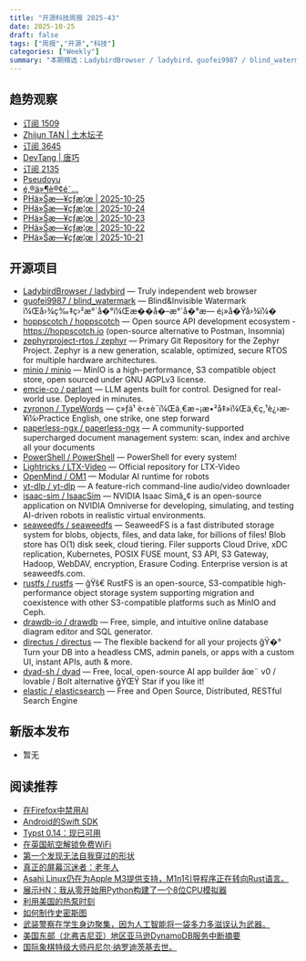```yaml
---
title: "开源科技周报 2025-43"
date: 2025-10-25
draft: false
tags: ["周报","开源","科技"]
categories: ["Weekly"]
summary: "本期精选：LadybirdBrowser / ladybird、guofei9987 / blind_watermark、hoppscotch / hoppscotch、zephyrproject-rtos / zephyr、minio / minio"
---
```


## 趋势观察
- [订阅 1509](https://morerss.com/%E6%BD%AE%E6%B5%81%E5%91%A8%E5%88%8A)
- [Zhijun TAN | 土木坛子](https://tumutanzi.com/)
- [订阅 3645](https://morerss.com/Zhijun%20TAN%20%7C%20%E5%9C%9F%E6%9C%A8%E5%9D%9B%E5%AD%90%20)
- [DevTang | 唐巧](https://blog.devtang.com/)
- [订阅 2135](https://morerss.com/DevTang%20%7C%20%E5%94%90%E5%B7%A7)
- [Pseudoyu](https://www.pseudoyu.com)
- [é‚®ä»¶è®¢é˜…](https://decohack.zhubai.love/)
- [PHä»Šæ—¥çƒ­æ¦œ | 2025-10-25](https://decohack.com/producthunt-daily-2025-10-25/)
- [PHä»Šæ—¥çƒ­æ¦œ | 2025-10-24](https://decohack.com/producthunt-daily-2025-10-24/)
- [PHä»Šæ—¥çƒ­æ¦œ | 2025-10-23](https://decohack.com/producthunt-daily-2025-10-23/)
- [PHä»Šæ—¥çƒ­æ¦œ | 2025-10-22](https://decohack.com/producthunt-daily-2025-10-22/)
- [PHä»Šæ—¥çƒ­æ¦œ | 2025-10-21](https://decohack.com/producthunt-daily-2025-10-21/)

## 开源项目
- [LadybirdBrowser / ladybird](https://github.com/LadybirdBrowser/ladybird) — Truly independent web browser
- [guofei9987 / blind_watermark](https://github.com/guofei9987/blind_watermark) — Blind&Invisible Watermark ï¼Œå›¾ç‰‡ç›²æ°´å�°ï¼Œæ��å�–æ°´å�°æ— é¡»å�Ÿå›¾ï¼�
- [hoppscotch / hoppscotch](https://github.com/hoppscotch/hoppscotch) — Open source API development ecosystem - https://hoppscotch.io (open-source alternative to Postman, Insomnia)
- [zephyrproject-rtos / zephyr](https://github.com/zephyrproject-rtos/zephyr) — Primary Git Repository for the Zephyr Project. Zephyr is a new generation, scalable, optimized, secure RTOS for multiple hardware architectures.
- [minio / minio](https://github.com/minio/minio) — MinIO is a high-performance, S3 compatible object store, open sourced under GNU AGPLv3 license.
- [emcie-co / parlant](https://github.com/emcie-co/parlant) — LLM agents built for control. Designed for real-world use. Deployed in minutes.
- [zyronon / TypeWords](https://github.com/zyronon/TypeWords) — ç»ƒä¹ è‹±è¯­ï¼Œä¸€æ¬¡æ•²å‡»ï¼Œä¸€ç‚¹è¿›æ­¥ï¼›Practice English, one strike, one step forward
- [paperless-ngx / paperless-ngx](https://github.com/paperless-ngx/paperless-ngx) — A community-supported supercharged document management system: scan, index and archive all your documents
- [PowerShell / PowerShell](https://github.com/PowerShell/PowerShell) — PowerShell for every system!
- [Lightricks / LTX-Video](https://github.com/Lightricks/LTX-Video) — Official repository for LTX-Video
- [OpenMind / OM1](https://github.com/OpenMind/OM1) — Modular AI runtime for robots
- [yt-dlp / yt-dlp](https://github.com/yt-dlp/yt-dlp) — A feature-rich command-line audio/video downloader
- [isaac-sim / IsaacSim](https://github.com/isaac-sim/IsaacSim) — NVIDIA Isaac Simâ„¢ is an open-source application on NVIDIA Omniverse for developing, simulating, and testing AI-driven robots in realistic virtual environments.
- [seaweedfs / seaweedfs](https://github.com/seaweedfs/seaweedfs) — SeaweedFS is a fast distributed storage system for blobs, objects, files, and data lake, for billions of files! Blob store has O(1) disk seek, cloud tiering. Filer supports Cloud Drive, xDC replication, Kubernetes, POSIX FUSE mount, S3 API, S3 Gateway, Hadoop, WebDAV, encryption, Erasure Coding. Enterprise version is at seaweedfs.com.
- [rustfs / rustfs](https://github.com/rustfs/rustfs) — ğŸš€ RustFS is an open-source, S3-compatible high-performance object storage system supporting migration and coexistence with other S3-compatible platforms such as MinIO and Ceph.
- [drawdb-io / drawdb](https://github.com/drawdb-io/drawdb) — Free, simple, and intuitive online database diagram editor and SQL generator.
- [directus / directus](https://github.com/directus/directus) — The flexible backend for all your projects ğŸ�° Turn your DB into a headless CMS, admin panels, or apps with a custom UI, instant APIs, auth & more.
- [dyad-sh / dyad](https://github.com/dyad-sh/dyad) — Free, local, open-source AI app builder âœ¨ v0 / lovable / Bolt alternative ğŸŒŸ Star if you like it!
- [elastic / elasticsearch](https://github.com/elastic/elasticsearch) — Free and Open Source, Distributed, RESTful Search Engine

## 新版本发布
- 暂无

## 阅读推荐
- [在Firefox中禁用AI](https://flamedfury.com/posts/disable-ai-in-firefox/)
- [Android的Swift SDK](https://www.swift.org/blog/nightly-swift-sdk-for-android/)
- [Typst 0.14：现已可用](https://typst.app/blog/2025/typst-0.14/)
- [在英国航空解锁免费WiFi](https://www.saxrag.com/tech/reversing/2025/06/01/BAWiFi.html)
- [第一个发现无法自我穿过的形状](https://www.quantamagazine.org/first-shape-found-that-cant-pass-through-itself-20251024/)
- [真正的屏幕沉迷者：老年人](https://www.economist.com/international/2025/10/23/meet-the-real-screen-addicts-the-elderly)
- [Asahi Linux仍在为Apple M3提供支持，M1n1引导程序正在转向Rust语言。](https://www.phoronix.com/news/Asahi-Linux-M3-m1n1-Update)
- [展示HN：我从零开始用Python构建了一个8位CPU模拟器](https://github.com/sql-hkr/tiny8)
- [利用美国的热泵时刻](https://www.heatpumped.org/p/harnessing-america-s-heat-pump-moment)
- [如何制作史密斯图](https://www.johndcook.com/blog/2025/10/23/smith-chart/)
- [武装警察在学生身边聚集，因为人工智能将一袋多力多滋误认为武器。](https://www.dexerto.com/entertainment/armed-police-swarm-student-after-ai-mistakes-bag-of-doritos-for-a-weapon-3273512/)
- [美国东部（北弗吉尼亚）地区亚马逊DynamoDB服务中断摘要](https://aws.amazon.com/message/101925/)
- [国际象棋特级大师丹尼尔·纳罗迪茨基去世。](https://old.reddit.com/r/chess/comments/1obnbmu/grandmaster_daniel_naroditsky_has_passed_away/)
